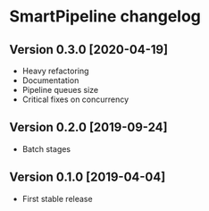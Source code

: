 # SmartPipeline changelog

## Version 0.3.0 [2020-04-19]

- Heavy refactoring
- Documentation
- Pipeline queues size
- Critical fixes on concurrency

## Version 0.2.0 [2019-09-24]

- Batch stages

## Version 0.1.0 [2019-04-04]

- First stable release
